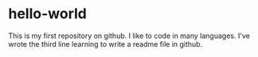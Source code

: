 # hello-world
This is my first repository on github.
I like to code in many languages.
I've wrote the third line learning to write a readme file in github.
